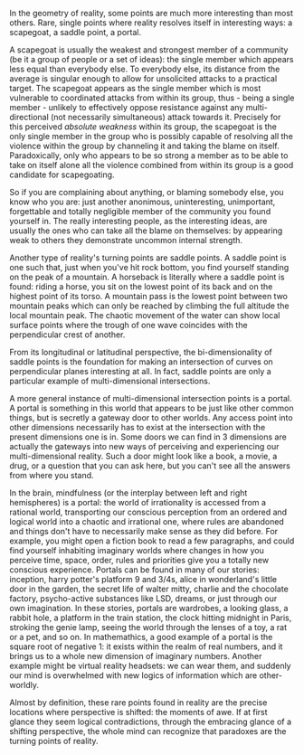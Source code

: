 In the geometry of reality, some points are much more interesting than most others.
Rare, single points where reality resolves itself in interesting ways: a scapegoat, a saddle point, a portal.

A scapegoat is usually the weakest and strongest member of a community (be it a group of people or a set of ideas): the single member which appears less equal than everybody else.
To everybody else, its distance from the average is singular enough to allow for unsolicited attacks to a practical target.
The scapegoat appears as the single member which is most vulnerable to coordinated attacks from within its group, thus - being a single member - unlikely to effectively oppose resistance against any multi-directional (not necessarily simultaneous) attack towards it.
Precisely for this perceived *absolute weakness* within its group, the scapegoat is the only single member in the group who is possibly capable of resolving all the violence within the group by channeling it and taking the blame on itself.
Paradoxically, only who appears to be so strong a member as to be able to take on itself alone all the violence combined from within its group is a good candidate for scapegoating.

So if you are complaining about anything, or blaming somebody else, you know who you are: just another anonimous, uninteresting, unimportant, forgettable and totally negligible member of the community you found yourself in.
The really interesting people, as the interesting ideas, are usually the ones who can take all the blame on themselves: by appearing weak to others they demonstrate uncommon internal strength.

Another type of reality's turning points are saddle points.
A saddle point is one such that, just when you've hit rock bottom, you find yourself standing on the peak of a mountain.
A horseback is literally where a saddle point is found: riding a horse, you sit on the lowest point of its back and on the highest point of its torso.
A mountain pass is the lowest point between two mountain peaks which can only be reached by climbing the full altitude the local mountain peak.
The chaotic movement of the water can show local surface points where the trough of one wave coincides with the perpendicular crest of another.

From its longitudinal or latitudinal perspective, the bi-dimensionality of saddle points is the foundation for making an intersection of curves on perpendicular planes interesting at all.
In fact, saddle points are only a particular example of multi-dimensional intersections.

A more general instance of multi-dimensional intersection points is a portal.
A portal is something in this world that appears to be just like other common things, but is secretly a gateway door to other worlds.
Any access point into other dimensions necessarily has to exist at the intersection with the present dimensions one is in.
Some doors we can find in 3 dimensions are actually the gateways into new ways of perceiving and experiencing our multi-dimensional reality.
Such a door might look like a book, a movie, a drug, or a question that you can ask here, but you can't see all the answers from where you stand.

In the brain, mindfulness (or the interplay between left and right hemispheres) is a portal: the world of irrationality is accessed from a rational world, transporting our conscious perception from an ordered and logical world into a chaotic and irrational one, where rules are abandoned and things don't have to necessarily make sense as they did before.
For example, you might open a fiction book to read a few paragraphs, and could find yourself inhabiting imaginary worlds where changes in how you perceive time, space, order, rules and priorities give you a totally new conscious experience.
Portals can be found in many of our stories: inception, harry potter's platform 9 and 3/4s, alice in wonderland's little door in the garden, the secret life of walter mitty, charlie and the chocolate factory, psycho-active substances like LSD, dreams, or just through our own imagination.
In these stories, portals are wardrobes, a looking glass, a rabbit hole, a platform in the train station, the clock hitting midnight in Paris, stroking the genie lamp, seeing the world through the lenses of a toy, a rat or a pet, and so on.
In mathemathics, a good example of a portal is the square root of negative 1: it exists within the realm of real numbers, and it brings us to a whole new dimension of imaginary numbers.
Another example might be virtual reality headsets: we can wear them, and suddenly our mind is overwhelmed with new logics of information which are other-worldly.

Almost by definition, these rare points found in reality are the precise locations where perspective is shifted: the moments of awe.
If at first glance they seem logical contradictions, through the embracing glance of a shifting perspective, the whole mind can recognize that paradoxes are the turning points of reality.
